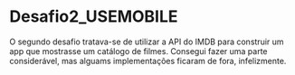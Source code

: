 # Desafio2_USEMOBILE
O segundo desafio tratava-se de utilizar a API do IMDB para construir um app que mostrasse um catálogo de filmes. Consegui fazer uma parte considerável, mas alguams implementações ficaram de fora, infelizmente.
